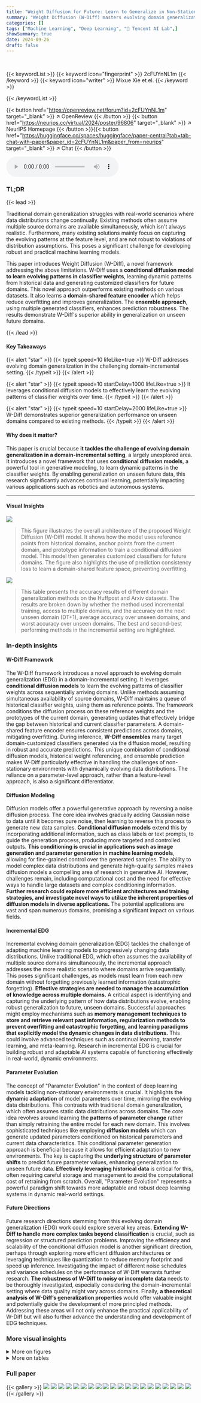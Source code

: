```yaml
---
title: "Weight Diffusion for Future: Learn to Generalize in Non-Stationary Environments"
summary: "Weight Diffusion (W-Diff) masters evolving domain generalization by using conditional diffusion models to learn classifier weight evolution patterns, enabling superior generalization to unseen future ..."
categories: []
tags: ["Machine Learning", "Deep Learning", "🏢 Tencent AI Lab",]
showSummary: true
date: 2024-09-26
draft: false
---
```


<br>

{{< keywordList >}}
{{< keyword icon="fingerprint" >}} 2cFUYnNL1m {{< /keyword >}}
{{< keyword icon="writer" >}} Mixue Xie et el. {{< /keyword >}}
 
{{< /keywordList >}}

{{< button href="https://openreview.net/forum?id=2cFUYnNL1m" target="_blank" >}}
↗ OpenReview
{{< /button >}}
{{< button href="https://neurips.cc/virtual/2024/poster/96806" target="_blank" >}}
↗ NeurIPS Homepage
{{< /button >}}{{< button href="https://huggingface.co/spaces/huggingface/paper-central?tab=tab-chat-with-paper&paper_id=2cFUYnNL1m&paper_from=neurips" target="_blank" >}}
↗ Chat
{{< /button >}}



<audio controls>
    <source src="https://ai-paper-reviewer.com/2cFUYnNL1m/podcast.wav" type="audio/wav">
    Your browser does not support the audio element.
</audio>


### TL;DR


{{< lead >}}

Traditional domain generalization struggles with real-world scenarios where data distributions change continually.  Existing methods often assume multiple source domains are available simultaneously, which isn't always realistic.  Furthermore, many existing solutions mainly focus on capturing the evolving patterns at the feature level, and are not robust to violations of distribution assumptions. This poses a significant challenge for developing robust and practical machine learning models.

This paper introduces Weight Diffusion (W-Diff), a novel framework addressing the above limitations. W-Diff uses a **conditional diffusion model to learn evolving patterns in classifier weights**, learning dynamic patterns from historical data and generating customized classifiers for future domains. This novel approach outperforms existing methods on various datasets.  It also learns a **domain-shared feature encoder** which helps reduce overfitting and improves generalization.  The **ensemble approach**, using multiple generated classifiers, enhances prediction robustness. The results demonstrate W-Diff's superior ability in generalization on unseen future domains.

{{< /lead >}}


#### Key Takeaways

{{< alert "star" >}}
{{< typeit speed=10 lifeLike=true >}} W-Diff addresses evolving domain generalization in the challenging domain-incremental setting. {{< /typeit >}}
{{< /alert >}}

{{< alert "star" >}}
{{< typeit speed=10 startDelay=1000 lifeLike=true >}} It leverages conditional diffusion models to effectively learn the evolving patterns of classifier weights over time. {{< /typeit >}}
{{< /alert >}}

{{< alert "star" >}}
{{< typeit speed=10 startDelay=2000 lifeLike=true >}} W-Diff demonstrates superior generalization performance on unseen domains compared to existing methods. {{< /typeit >}}
{{< /alert >}}

#### Why does it matter?
This paper is crucial because **it tackles the challenge of evolving domain generalization in a domain-incremental setting**, a largely unexplored area.  It introduces a novel framework that uses **conditional diffusion models**, a powerful tool in generative modeling, to learn dynamic patterns in the classifier weights. By enabling generalization on unseen future data, this research significantly advances continual learning, potentially impacting various applications such as robotics and autonomous systems.

------
#### Visual Insights



![](https://ai-paper-reviewer.com/2cFUYnNL1m/figures_0_1.jpg)

> This figure illustrates the overall architecture of the proposed Weight Diffusion (W-Diff) model. It shows how the model uses reference points from historical domains, anchor points from the current domain, and prototype information to train a conditional diffusion model.  This model then generates customized classifiers for future domains.  The figure also highlights the use of prediction consistency loss to learn a domain-shared feature space, preventing overfitting.





![](https://ai-paper-reviewer.com/2cFUYnNL1m/tables_6_1.jpg)

> This table presents the accuracy results of different domain generalization methods on the Huffpost and Arxiv datasets.  The results are broken down by whether the method used incremental training, access to multiple domains, and the accuracy on the next unseen domain (DT+1), average accuracy over unseen domains, and worst accuracy over unseen domains.  The best and second-best performing methods in the incremental setting are highlighted.





### In-depth insights


#### W-Diff Framework
The W-Diff framework introduces a novel approach to evolving domain generalization (EDG) in a domain-incremental setting.  It leverages **conditional diffusion models** to learn the evolving patterns of classifier weights across sequentially arriving domains.  Unlike methods assuming simultaneous availability of source domains, W-Diff maintains a queue of historical classifier weights, using them as reference points. The framework conditions the diffusion process on these reference weights and the prototypes of the current domain, generating updates that effectively bridge the gap between historical and current classifier parameters. A domain-shared feature encoder ensures consistent predictions across domains, mitigating overfitting.  During inference, **W-Diff ensembles** many target domain-customized classifiers generated via the diffusion model, resulting in robust and accurate predictions. This unique combination of conditional diffusion models, historical weight referencing, and ensemble prediction makes W-Diff particularly effective in handling the challenges of non-stationary environments with dynamically evolving data distributions.  The reliance on a parameter-level approach, rather than a feature-level approach, is also a significant differentiator.

#### Diffusion Modeling
Diffusion models offer a powerful generative approach by reversing a noise diffusion process.  The core idea involves gradually adding Gaussian noise to data until it becomes pure noise, then learning to reverse this process to generate new data samples.  **Conditional diffusion models** extend this by incorporating additional information, such as class labels or text prompts, to guide the generation process, producing more targeted and controlled outputs.  **This conditioning is crucial in applications such as image generation and parameter generation in machine learning models**, allowing for fine-grained control over the generated samples.  The ability to model complex data distributions and generate high-quality samples makes diffusion models a compelling area of research in generative AI.  However, challenges remain, including computational cost and the need for effective ways to handle large datasets and complex conditioning information.  **Further research could explore more efficient architectures and training strategies, and investigate novel ways to utilize the inherent properties of diffusion models in diverse applications.**  The potential applications are vast and span numerous domains, promising a significant impact on various fields.

#### Incremental EDG
Incremental evolving domain generalization (EDG) tackles the challenge of adapting machine learning models to progressively changing data distributions. Unlike traditional EDG, which often assumes the availability of multiple source domains simultaneously, the incremental approach addresses the more realistic scenario where domains arrive sequentially. This poses significant challenges, as models must learn from each new domain without forgetting previously learned information (catastrophic forgetting).  **Effective strategies are needed to manage the accumulation of knowledge across multiple domains.**  A critical aspect is identifying and capturing the underlying pattern of how data distributions evolve, enabling robust generalization to future, unseen domains.  Successful approaches might employ mechanisms such as **memory management techniques to store and retrieve relevant past information, regularization methods to prevent overfitting and catastrophic forgetting, and learning paradigms that explicitly model the dynamic changes in data distributions.** This could involve advanced techniques such as continual learning, transfer learning, and meta-learning. Research in incremental EDG is crucial for building robust and adaptable AI systems capable of functioning effectively in real-world, dynamic environments.

#### Parameter Evolution
The concept of "Parameter Evolution" in the context of deep learning models tackling non-stationary environments is crucial.  It highlights the **dynamic adaptation** of model parameters over time, mirroring the evolving data distributions.  This contrasts with traditional domain generalization, which often assumes static data distributions across domains.  The core idea revolves around learning the **patterns of parameter change** rather than simply retraining the entire model for each new domain.  This involves sophisticated techniques like employing **diffusion models** which can generate updated parameters conditioned on historical parameters and current data characteristics.  This conditional parameter generation approach is beneficial because it allows for efficient adaptation to new environments.  The key is capturing the **underlying structure of parameter shifts** to predict future parameter values, enhancing generalization to unseen future data.  **Effectively leveraging historical data** is critical for this, often requiring careful storage and management to avoid the computational cost of retraining from scratch. Overall, "Parameter Evolution" represents a powerful paradigm shift towards more adaptable and robust deep learning systems in dynamic real-world settings.

#### Future Directions
Future research directions stemming from this evolving domain generalization (EDG) work could explore several key areas. **Extending W-Diff to handle more complex tasks beyond classification** is crucial, such as regression or structured prediction problems.  Improving the efficiency and scalability of the conditional diffusion model is another significant direction, perhaps through exploring more efficient diffusion architectures or leveraging techniques like quantization to reduce memory footprint and speed up inference.  Investigating the impact of different noise schedules and variance schedules on the performance of W-Diff warrants further research.  **The robustness of W-Diff to noisy or incomplete data** needs to be thoroughly investigated, especially considering the domain-incremental setting where data quality might vary across domains.  Finally, **a theoretical analysis of W-Diff’s generalization properties** would offer valuable insight and potentially guide the development of more principled methods.   Addressing these areas will not only enhance the practical applicability of W-Diff but will also further advance the understanding and development of EDG techniques.


### More visual insights

<details>
<summary>More on figures
</summary>


![](https://ai-paper-reviewer.com/2cFUYnNL1m/figures_4_1.jpg)

> This figure illustrates the overall architecture of the W-Diff model, highlighting the key components: task model training, weight diffusion training, and inference. The training process involves maintaining queues for reference points (historical classifier weights), anchor points (current classifier weights), and prototypes (domain representations). The weight diffusion uses a conditional diffusion model to learn the evolving pattern of the classifier weights based on the reference and anchor points. During inference, the model generates customized classifiers for unseen domains using the learned diffusion model and a weights ensemble strategy.


![](https://ai-paper-reviewer.com/2cFUYnNL1m/figures_8_1.jpg)

> This figure shows a comparison between EvoS and W-Diff on a 2-Moons dataset.  The left panel (a) visualizes the decision boundaries of both methods for future domains (Dt+1) after incremental training up to domain t=8 and t=9.  The right panel (b) displays a t-SNE visualization of features extracted from the target domains, illustrating how well the models separate features from different domains. The different colors indicate different domains.


![](https://ai-paper-reviewer.com/2cFUYnNL1m/figures_8_2.jpg)

> This figure visualizes the classifier weights generated by the W-Diff model for a target domain (D<sub>T+1</sub>) on the RMNIST dataset.  Panel (a) shows the generated weights (W<sub>7|t'</sub>) plotted against reference points from the queue Q<sub>r</sub> (Ŵ<sub>t'</sub>), illustrating the model's ability to generate domain-specific weights.  The accuracy range of the generated weights is also shown. Panel (b) compares the performance of W-Diff and EvoS on RMNIST and Huffpost, highlighting the improvement achieved by W-Diff's approach of using a batch data stream during evaluation.


![](https://ai-paper-reviewer.com/2cFUYnNL1m/figures_8_3.jpg)

> This figure provides a visual overview of the Weight Diffusion (W-Diff) model proposed in the paper. It illustrates the different components of the model, including the reference point queue (Qr), anchor point queue (Qa), prototype queue (Qp), feature encoder (Eψ), conditional diffusion model (Eθ), and the loss functions used for training. The figure shows how the model learns the evolving pattern of classifiers across domains and how it generates customized classifiers for unseen domains.


![](https://ai-paper-reviewer.com/2cFUYnNL1m/figures_18_1.jpg)

> This figure shows the overall architecture of the proposed Weight Diffusion (W-Diff) model for evolving domain generalization. It highlights the key components: the task model training, the weight diffusion process, and the inference stage.  It also illustrates the role of different queues (reference point queue Qr, anchor point queue Qa, and prototype queue Qp) in maintaining the information needed for training the conditional diffusion model.  The figure also depicts the use of both prediction consistency loss and cross-entropy loss during training, along with the conditional diffusion model's use of a noise estimation error loss.


![](https://ai-paper-reviewer.com/2cFUYnNL1m/figures_18_2.jpg)

> This figure shows the results of t-tests comparing the performance of W-Diff and EvoS on five different datasets (Huffpost, Arxiv, Yearbook, RMNIST, fMoW) for three different metrics: accuracy on the first unseen target domain (DT+1), average accuracy across all unseen target domains (OOD avg.), and the worst accuracy across all unseen target domains (OOD worst). The significance level (alpha) is set at 0.05. A p-value below 0.05 indicates a statistically significant difference between the two methods for that particular metric and dataset. The graph plots -log10(p-value) for each dataset and metric; values above the red dashed line (-log10(0.05) ≈ 1.3) indicate statistically significant superiority of W-Diff over EvoS.


</details>




<details>
<summary>More on tables
</summary>


![](https://ai-paper-reviewer.com/2cFUYnNL1m/tables_7_1.jpg)
> This table presents the accuracy results of different domain generalization methods on three image datasets: Yearbook, RMNIST, and fMoW.  It compares the performance of these methods in both incremental and non-incremental training settings, showing the average and worst accuracy across out-of-distribution (OOD) test domains. The best and second-best performing methods for each dataset and setting are highlighted.  The table helps illustrate the effectiveness of incremental learning and the relative performance of various approaches.

![](https://ai-paper-reviewer.com/2cFUYnNL1m/tables_7_2.jpg)
> Table 3 presents the results of two experiments. In (a), the error rates of different methods on the 2-Moons and ONP datasets are reported. In (b), an ablation study on RMNIST is conducted, analyzing the impact of different components of W-Diff on its performance.

![](https://ai-paper-reviewer.com/2cFUYnNL1m/tables_9_1.jpg)
> This table presents the accuracy results of the W-Diff model on the RMNIST dataset under different conditions.  Two conditions are tested: using the reference point and prototype matrix, and using a scaled reference point and prototype matrix. The accuracy is evaluated for the immediate next domain (D<sup>T+1</sup>) and the average and worst accuracy over multiple unseen future domains (OOD avg. and OOD worst). The results show that using a scaled reference point slightly improves the overall performance.

![](https://ai-paper-reviewer.com/2cFUYnNL1m/tables_9_2.jpg)
> This table shows the accuracy of the W-Diff model on the fMoW dataset using different DenseNet backbones.  It presents the accuracy on the first unseen target domain (DT+1) and the average and worst accuracy across all unseen target domains (OOD avg. and OOD worst). The number of parameters for each backbone is also included to illustrate the trade-off between model complexity and performance.

![](https://ai-paper-reviewer.com/2cFUYnNL1m/tables_13_1.jpg)
> This table presents the accuracy results of various domain generalization methods on the Huffpost and Arxiv datasets.  It compares the performance of these methods in both an offline setting (where all domains are available for training) and an incremental setting (where domains arrive sequentially).  The best and second-best results in the incremental setting are highlighted, providing a clear comparison of performance across different approaches under varying data availability scenarios.  K represents the number of target domains.

![](https://ai-paper-reviewer.com/2cFUYnNL1m/tables_14_1.jpg)
> This table shows the accuracy of different domain generalization methods on the Huffpost and Arxiv datasets.  The results are broken down by whether the methods were trained incrementally and whether they had access to multiple domains.  The best and second-best results for incremental training are highlighted. The number of target domains (K) is also specified for each dataset.

![](https://ai-paper-reviewer.com/2cFUYnNL1m/tables_15_1.jpg)
> This table presents the accuracy results of several domain generalization methods on the Huffpost and Arxiv datasets.  The results are categorized by whether the methods allow for access to multiple domains simultaneously or only allow access to sequentially arriving domains. For each method, average and worst-case accuracy across out-of-distribution (OOD) target domains are shown.  The best-performing methods in the incremental setup (meaning only sequentially arriving domains are considered) are highlighted.

![](https://ai-paper-reviewer.com/2cFUYnNL1m/tables_17_1.jpg)
> This table details the hyperparameters used for the U-Net architecture of the conditional diffusion model (Ee).  The table breaks down the configurations based on the specific dataset used, including input shape, diffusion steps, noise schedule, channel settings, depth, attention resolutions, head channels, and transformer depth. It also lists the batch size, learning rate, and optimizer used for training the model for each dataset.  These settings were optimized for each dataset separately to improve the quality of the generated model weights.

![](https://ai-paper-reviewer.com/2cFUYnNL1m/tables_17_2.jpg)
> This table lists the hyperparameters used for training the task model and conditional diffusion model on eight different datasets.  The hyperparameters include batch size, number of epochs, warm-up hyperparameter, inner iterations for diffusion model training, optimizer, learning rate, loss tradeoff hyperparameter, maximum length of the reference point queue, maximum length of the anchor and prototype queues, and number of generated residual classifier weights.

![](https://ai-paper-reviewer.com/2cFUYnNL1m/tables_18_1.jpg)
> This table shows the memory cost (in MB) and inference time (in seconds) required for the conditional diffusion model to generate 32 residual classifier weights within a batch, using a denoising step of 1000.  The results are broken down for different datasets: Yearbook, RMNIST, fMoW, Huffpost, Arxiv, 2-Moons, and ONP.

</details>




### Full paper

{{< gallery >}}
<img src="https://ai-paper-reviewer.com/2cFUYnNL1m/1.png" class="grid-w50 md:grid-w33 xl:grid-w25" />
<img src="https://ai-paper-reviewer.com/2cFUYnNL1m/2.png" class="grid-w50 md:grid-w33 xl:grid-w25" />
<img src="https://ai-paper-reviewer.com/2cFUYnNL1m/3.png" class="grid-w50 md:grid-w33 xl:grid-w25" />
<img src="https://ai-paper-reviewer.com/2cFUYnNL1m/4.png" class="grid-w50 md:grid-w33 xl:grid-w25" />
<img src="https://ai-paper-reviewer.com/2cFUYnNL1m/5.png" class="grid-w50 md:grid-w33 xl:grid-w25" />
<img src="https://ai-paper-reviewer.com/2cFUYnNL1m/6.png" class="grid-w50 md:grid-w33 xl:grid-w25" />
<img src="https://ai-paper-reviewer.com/2cFUYnNL1m/7.png" class="grid-w50 md:grid-w33 xl:grid-w25" />
<img src="https://ai-paper-reviewer.com/2cFUYnNL1m/8.png" class="grid-w50 md:grid-w33 xl:grid-w25" />
<img src="https://ai-paper-reviewer.com/2cFUYnNL1m/9.png" class="grid-w50 md:grid-w33 xl:grid-w25" />
<img src="https://ai-paper-reviewer.com/2cFUYnNL1m/10.png" class="grid-w50 md:grid-w33 xl:grid-w25" />
<img src="https://ai-paper-reviewer.com/2cFUYnNL1m/11.png" class="grid-w50 md:grid-w33 xl:grid-w25" />
<img src="https://ai-paper-reviewer.com/2cFUYnNL1m/12.png" class="grid-w50 md:grid-w33 xl:grid-w25" />
<img src="https://ai-paper-reviewer.com/2cFUYnNL1m/13.png" class="grid-w50 md:grid-w33 xl:grid-w25" />
<img src="https://ai-paper-reviewer.com/2cFUYnNL1m/14.png" class="grid-w50 md:grid-w33 xl:grid-w25" />
<img src="https://ai-paper-reviewer.com/2cFUYnNL1m/15.png" class="grid-w50 md:grid-w33 xl:grid-w25" />
<img src="https://ai-paper-reviewer.com/2cFUYnNL1m/16.png" class="grid-w50 md:grid-w33 xl:grid-w25" />
<img src="https://ai-paper-reviewer.com/2cFUYnNL1m/17.png" class="grid-w50 md:grid-w33 xl:grid-w25" />
<img src="https://ai-paper-reviewer.com/2cFUYnNL1m/18.png" class="grid-w50 md:grid-w33 xl:grid-w25" />
<img src="https://ai-paper-reviewer.com/2cFUYnNL1m/19.png" class="grid-w50 md:grid-w33 xl:grid-w25" />
<img src="https://ai-paper-reviewer.com/2cFUYnNL1m/20.png" class="grid-w50 md:grid-w33 xl:grid-w25" />
{{< /gallery >}}